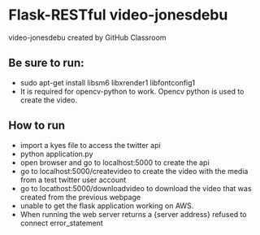 # Flask-RESTful video-jonesdebu
video-jonesdebu created by GitHub Classroom
## Be sure to run:
* sudo apt-get install libsm6 libxrender1 libfontconfig1
* It is required for opencv-python to work. Opencv python is used to create the video.

## How to run
* import a kyes file to access the twitter api
* python application.py
* open browser and go to localhost:5000 to create the api
* go to localhost:5000/createvideo to create the video with the media from a test twitter user account
* go to locathost:5000/downloadvideo to download the video that was created from the previous webpage
* unable to get the flask application working on AWS.
* When running the web server returns a {server address} refused to connect error_statement
